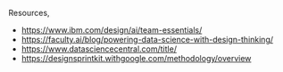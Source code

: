 



Resources,
 - https://www.ibm.com/design/ai/team-essentials/   
 - https://faculty.ai/blog/powering-data-science-with-design-thinking/  
 - https://www.datasciencecentral.com/title/   
 - https://designsprintkit.withgoogle.com/methodology/overview   
